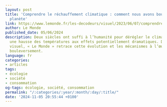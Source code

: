 ```yaml
---
layout: post
title: 'Comprendre le réchauffement climatique : comment nous avons bouleversé la
  planète'
link: https://www.lemonde.fr/les-decodeurs/visuel/2023/06/07/comprendre-le-rechauffement-comment-nous-avons-bouleverse-le-climat_6176490_4355770.html
author: Le Monde
published_date: 05/06/2024
description: Deux siècles ont suffi à l’humanité pour dérégler le climat et enclencher
  une hausse des températures aux effets potentiellement dramatiques. Dans ce format
  visuel, « Le Monde » retrace cette évolution et les mécanismes à l’œuvre dans ce
  bouleversement.
language: fr
categories:
- articles
tags:
- écologie
- société
- consommation
og-tags: écologie, société, consommation
permalink: "/:categories/:year/:month/:day/:title/"
date: '2024-11-05 20:55:44 +0100'
---
```

